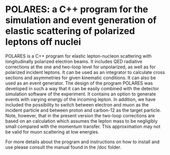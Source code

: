 # POLARES: a C++ program for the simulation and event generation of elastic scattering of polarized leptons off nuclei

POLARES is a C++ program for elastic lepton-nucleon scattering with longitudinally polarized
electron beams. It includes QED radiative corrections at the one and two-loop level for
unpolarized, as well as for polarized incident leptons. It can be used as an integrator to
calculate cross sections and asymmetries for given kinematic conditions. It can also be
used as an event generator. The design of the program POLARES was developed in such a
way that it can be easily combined with the detector simulation software of the experiment.
It contains an option to generate events with varying energy of the incoming lepton. In
addition, we have included the possibility to switch between electron and muon as the
incident particle and between proton and carbon-12 as the target particle. Note, however,
that in the present version the two-loop corrections are based on an calculation which
assumes the lepton mass to be negligibly small compared with the momentum transfer.
This approximation may not be valid for muon scattering at low energies.

For more details about the program and instructions on how to install and use please consult 
the manual found in the /doc folder. 
